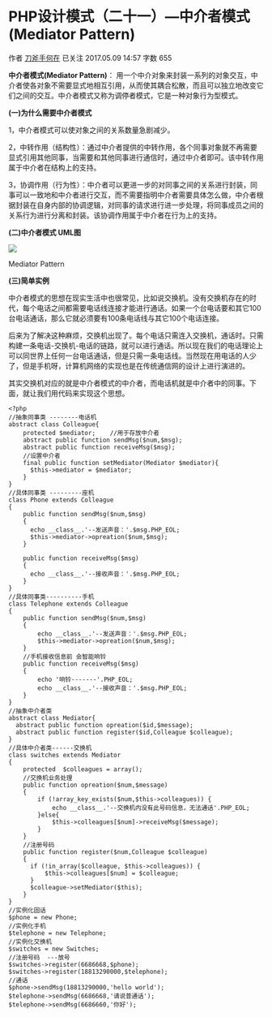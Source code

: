 # PHP设计模式（二十一）—中介者模式(Mediator Pattern)

作者  [刀斧手何在][0] 已关注 2017.05.09 14:57  字数 655 

**中介者模式(Mediator Pattern)**： 用一个中介对象来封装一系列的对象交互，中介者使各对象不需要显式地相互引用，从而使其耦合松散，而且可以独立地改变它们之间的交互。中介者模式又称为调停者模式，它是一种对象行为型模式。

**(一)为什么需要中介者模式**

1，中介者模式可以使对象之间的关系数量急剧减少。

2，中转作用（结构性）：通过中介者提供的中转作用，各个同事对象就不再需要显式引用其他同事，当需要和其他同事进行通信时，通过中介者即可。该中转作用属于中介者在结构上的支持。

3，协调作用（行为性）：中介者可以更进一步的对同事之间的关系进行封装，同事可以一致地和中介者进行交互，而不需要指明中介者需要具体怎么做，中介者根据封装在自身内部的协调逻辑，对同事的请求进行进一步处理，将同事成员之间的关系行为进行分离和封装。该协调作用属于中介者在行为上的支持。

**(二)中介者模式 UML图**

![][1]



Mediator Pattern

  
**(三)简单实例**

中介者模式的思想在现实生活中也很常见，比如说交换机。没有交换机存在的时代，每个电话之间都需要电话线连接才能进行通话。如果一个台电话要和其它100台电话通话，那么它就必须要有100条电话线与其它100个电话连接。

后来为了解决这种麻烦，交换机出现了。每个电话只需连入交换机，通话时。只需构建一条电话-交换机-电话的链路，就可以进行通话。所以现在我们的电话理论上可以同世界上任何一台电话通话，但是只需一条电话线。当然现在用电话的人少了，但是手机呀，计算机网络的实现也是在传统通信网的设计上进行演进的。

其实交换机对应的就是中介者模式的中介者，而电话机就是中介者中的同事。下面，就让我们用代码来实现这个思想。

    <?php
    //抽象同事类 --------电话机
    abstract class Colleague{
        protected $mediator;    //用于存放中介者
        abstract public function sendMsg($num,$msg);
        abstract public function receiveMsg($msg);
        //设置中介者
        final public function setMediator(Mediator $mediator){
          $this->mediator = $mediator;
        }
    }
    //具体同事类 ---------座机
    class Phone extends Colleague
    {
        public function sendMsg($num,$msg)
        {
          echo __class__.'--发送声音：'.$msg.PHP_EOL;
          $this->mediator->opreation($num,$msg);
        }
    
        public function receiveMsg($msg)
        {
          echo __class__.'--接收声音：'.$msg.PHP_EOL;
        }
    }
    //具体同事类----------手机
    class Telephone extends Colleague
    {
        public function sendMsg($num,$msg)
        {
            echo __class__.'--发送声音：'.$msg.PHP_EOL;
            $this->mediator->opreation($num,$msg);
        }
        //手机接收信息前 会智能响铃
        public function receiveMsg($msg)
        {   
            echo '响铃-------'.PHP_EOL;
            echo __class__.'--接收声音：'.$msg.PHP_EOL;
        }
    }
    //抽象中介者类
    abstract class Mediator{
      abstract public function opreation($id,$message);
      abstract public function register($id,Colleague $colleague);
    }
    //具体中介者类------交换机
    class switches extends Mediator
    {
        protected  $colleagues = array();
        //交换机业务处理
        public function opreation($num,$message)
        {
            if (!array_key_exists($num,$this->colleagues)) {
                echo __class__.'--交换机内没有此号码信息，无法通话'.PHP_EOL;
            }else{
                $this->colleagues[$num]->receiveMsg($message);
            }
        }
        //注册号码
        public function register($num,Colleague $colleague)
        {
          if (!in_array($colleague, $this->colleagues)) {
              $this->colleagues[$num] = $colleague;
          }
          $colleague->setMediator($this);
        }
    }
    //实例化固话
    $phone = new Phone;
    //实例化手机
    $telephone = new Telephone;
    //实例化交换机
    $switches = new Switches;
    //注册号码  ---放号
    $switches->register(6686668,$phone);
    $switches->register(18813290000,$telephone);
    //通话
    $phone->sendMsg(18813290000,'hello world');
    $telephone->sendMsg(6686668,'请说普通话');
    $telephone->sendMsg(6686660,'你好');

[0]: http://www.jianshu.com/u/29417b7766fe
[1]: http://upload-images.jianshu.io/upload_images/5261067-f328aca70dfdb772.png